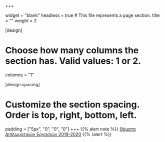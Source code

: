 +++

widget = "blank"
headless = true  # This file represents a page section.
title = ""
weight = 2

[design]
  # Choose how many columns the section has. Valid values: 1 or 2.
  columns = "1"
  
[design.spacing]
  # Customize the section spacing. Order is top, right, bottom, left.
  padding = ["5px", "0", "0", "0"]
+++
{{% alert note %}}
[Θέματα Διπλωματικών Εργασιών 2019-2020](/thesesTopics)
{{% /alert %}}

